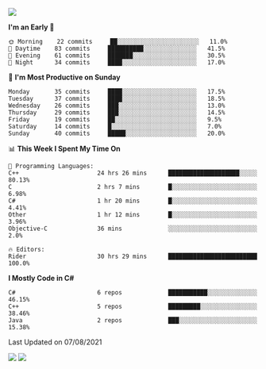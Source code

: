 ![](https://komarev.com/ghpvc/?username=lilpidgey&color=red)
<!--START_SECTION:waka-->
**I'm an Early 🐤** 

```text
🌞 Morning    22 commits     ██░░░░░░░░░░░░░░░░░░░░░░░   11.0% 
🌆 Daytime    83 commits     ██████████░░░░░░░░░░░░░░░   41.5% 
🌃 Evening    61 commits     ███████░░░░░░░░░░░░░░░░░░   30.5% 
🌙 Night      34 commits     ████░░░░░░░░░░░░░░░░░░░░░   17.0%

```
📅 **I'm Most Productive on Sunday** 

```text
Monday       35 commits     ████░░░░░░░░░░░░░░░░░░░░░   17.5% 
Tuesday      37 commits     ████░░░░░░░░░░░░░░░░░░░░░   18.5% 
Wednesday    26 commits     ███░░░░░░░░░░░░░░░░░░░░░░   13.0% 
Thursday     29 commits     ███░░░░░░░░░░░░░░░░░░░░░░   14.5% 
Friday       19 commits     ██░░░░░░░░░░░░░░░░░░░░░░░   9.5% 
Saturday     14 commits     █░░░░░░░░░░░░░░░░░░░░░░░░   7.0% 
Sunday       40 commits     █████░░░░░░░░░░░░░░░░░░░░   20.0%

```


📊 **This Week I Spent My Time On** 

```text
💬 Programming Languages: 
C++                      24 hrs 26 mins      ████████████████████░░░░░   80.13% 
C                        2 hrs 7 mins        █░░░░░░░░░░░░░░░░░░░░░░░░   6.98% 
C#                       1 hr 20 mins        █░░░░░░░░░░░░░░░░░░░░░░░░   4.41% 
Other                    1 hr 12 mins        █░░░░░░░░░░░░░░░░░░░░░░░░   3.96% 
Objective-C              36 mins             ░░░░░░░░░░░░░░░░░░░░░░░░░   2.0%

🔥 Editors: 
Rider                    30 hrs 29 mins      █████████████████████████   100.0%

```

**I Mostly Code in C#** 

```text
C#                       6 repos             ███████████░░░░░░░░░░░░░░   46.15% 
C++                      5 repos             █████████░░░░░░░░░░░░░░░░   38.46% 
Java                     2 repos             ███░░░░░░░░░░░░░░░░░░░░░░   15.38%

```



 Last Updated on 07/08/2021
<!--END_SECTION:waka-->
![](https://hit.yhype.me/github/profile?user_id=42968544)
![](https://komarev.com/ghpvc/?lilpidgey)
